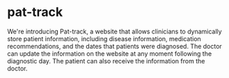 # pat-track 
We're introducing Pat-track, a website that allows clinicians to dynamically store patient information, including disease information, medication recommendations, and the dates that patients were diagnosed. The doctor can update the information on the website at any moment following the diagnostic day. The patient can also receive the information from the doctor.

